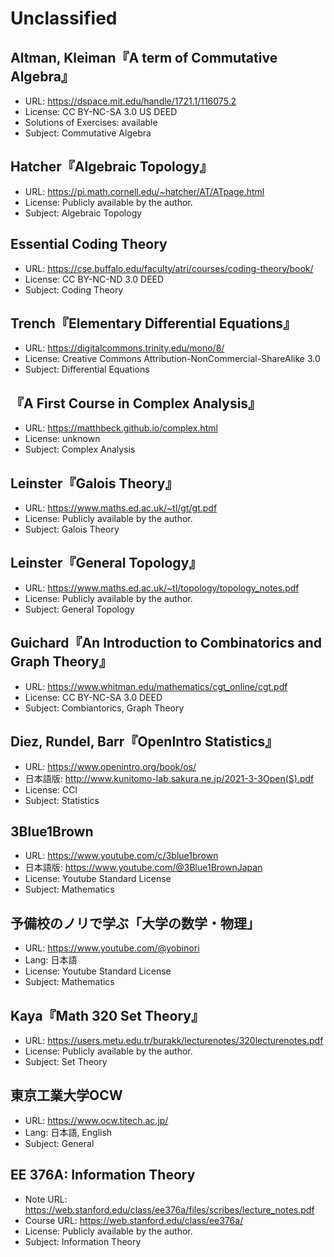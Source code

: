 # Unclassified

## Altman, Kleiman『A term of Commutative Algebra』

* URL: <https://dspace.mit.edu/handle/1721.1/116075.2>
* License: CC BY-NC-SA 3.0 US DEED
* Solutions of Exercises: available
* Subject: Commutative Algebra

## Hatcher『Algebraic Topology』

* URL: <https://pi.math.cornell.edu/~hatcher/AT/ATpage.html>
* License: Publicly available by the author.
* Subject: Algebraic Topology

## Essential Coding Theory

* URL: <https://cse.buffalo.edu/faculty/atri/courses/coding-theory/book/>
* License: CC BY-NC-ND 3.0 DEED
* Subject: Coding Theory

## Trench『Elementary Differential Equations』

* URL: <https://digitalcommons.trinity.edu/mono/8/>
* License: Creative Commons Attribution-NonCommercial-ShareAlike 3.0
* Subject: Differential Equations

## 『A First Course in Complex Analysis』

* URL: <https://matthbeck.github.io/complex.html>
* License: unknown
* Subject: Complex Analysis

## Leinster『Galois Theory』

* URL: <https://www.maths.ed.ac.uk/~tl/gt/gt.pdf>
* License: Publicly available by the author.
* Subject: Galois Theory

## Leinster『General Topology』

* URL: <https://www.maths.ed.ac.uk/~tl/topology/topology_notes.pdf>
* License: Publicly available by the author.
* Subject: General Topology

## Guichard『An Introduction to Combinatorics and Graph Theory』

* URL: <https://www.whitman.edu/mathematics/cgt_online/cgt.pdf>
* License: CC BY-NC-SA 3.0 DEED
* Subject: Combiantorics, Graph Theory

## Diez, Rundel, Barr『OpenIntro Statistics』

* URL: <https://www.openintro.org/book/os/>
* 日本語版: <http://www.kunitomo-lab.sakura.ne.jp/2021-3-3Open(S).pdf>
* License: CCl
* Subject: Statistics

## 3Blue1Brown

* URL: <https://www.youtube.com/c/3blue1brown>
* 日本語版: <https://www.youtube.com/@3Blue1BrownJapan>
* License: Youtube Standard License
* Subject: Mathematics

## 予備校のノリで学ぶ「大学の数学・物理」

* URL: <https://www.youtube.com/@yobinori>
* Lang: 日本語
* License: Youtube Standard License
* Subject: Mathematics

## Kaya『Math 320 Set Theory』

* URL: <https://users.metu.edu.tr/burakk/lecturenotes/320lecturenotes.pdf>
* License: Publicly available by the author.
* Subject: Set Theory

## 東京工業大学OCW

* URL: <https://www.ocw.titech.ac.jp/>
* Lang: 日本語, English
* Subject: General

## EE 376A: Information Theory

* Note URL: <https://web.stanford.edu/class/ee376a/files/scribes/lecture_notes.pdf>
* Course URL: <https://web.stanford.edu/class/ee376a/>
* License: Publicly available by the author.
* Subject: Information Theory